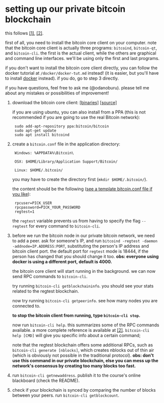 # setting up our private bitcoin blockchain

this follows [[1]](https://bitcoin.org/en/developer-examples),
[[2]](https://bitcoin.org/en/developer-reference).

first of all, you need to install the bitcoin core client on your
computer. note that the bitcoin core client is actually three
programs: `bitcoind`, `bitcoin-qt`, and `bitcoin-cli`. the first is
the actual client, while the others are graphical and command line
interfaces. we'll be using only the first and last programs.

if you don't want to install the bitcoin core client directly, you can
follow the docker tutorial at `/docker/docker-tut.md` instead!  (it is
easier, but you'll have to
install [docker](https://www.docker.com/what-container) instead). if
you do, go to step 3 directly.

if you have questions, feel free to ask me (@odanoburu). please tell
me about any mistakes or possibilities of improvement!
   
1. download the bitcoin core client:
   [[binaries]](https://bitcoin.org/en/download "bitcoin core download
   page") [[source]](https://github.com/bitcoin/bitcoin)

	if you are using ubuntu, you can also install from a PPA (this is
   not recommended if you are going to use the real Bitcoin network):

        sudo add-apt-repository ppa:bitcoin/bitcoin
        sudo apt-get update
		sudo apt install bitcoind

2. create a `bitcoin.conf` file in the application directory:

        Windows: %APPDATA%\Bitcoin\
                
        OSX: $HOME/Library/Application Support/Bitcoin/
                
        Linux: $HOME/.bitcoin/
	
	you may have to create the directory first (`mkdir
    $HOME/.bitcoin/`).

	the content should be the following
([see a template bitcoin.conf file if you like](https://github.com/bitcoin/bitcoin/blob/master/contrib/debian/examples/bitcoin.conf)):

		rpcuser=PICK_USER
		rpcpassword=PICK_YOUR_PASSWORD
		regtest=1

	the `regtest` variable prevents us from having to specify the flag
`--regtest` for every command to `bitcoin-cli`.

3. before we run the bitcoin node in our private bitcoin network, we
need to add a peer. ask for someone's IP, and run `bitcoind -regtest
-daemon -addnode=IP.ADDRESS:PORT`, substituting the person's IP
address and bitcoin client port. the default port for `regtest` mode
is 18444, if the person has changed that you should change it
too. **obs: everyone using docker is using a different port, default
is 4000.**

	the bitcoin core client will start running in the background.  we can
	now send RPC commands to `bitcoin-cli`.

	try running `bitcoin-cli getblockchaininfo`. you should see your stats
	related to the regtest blockchain.
	
	now try running `bitcoin-cli getpeerinfo`. see how many nodes you
    are connected to.

	**to stop the bitcoin client from running, type `bitcoin-cli stop`.**

	now run `bitcoin-cli help`. this summarizes some of the RPC
	commands available. a more complete reference is available at
	[[2]](https://bitcoin.org/en/developer-reference). `bitcoin-cli
	help [CMD]` will give you specific info about a certain command;

	note that the regtest blockchain offers some additional RPCs, such as
	`bitcoin-cli generate [nblocks]`, which creates nblocks out of thin
	air (which is obviously not possible in the traditional
	protocol). **obs: don't use this command in our private blockchain, else
	you can mess up the network's consensus by creating too many blocks
	too fast.**

4. run `bitcoin-cli getnewaddress`. publish it to the course's online
   blackboard (check the README).

5. check if your blockchain is synced by comparing the number of
   blocks between your peers. run `bitcoin-cli getblockcount`.
